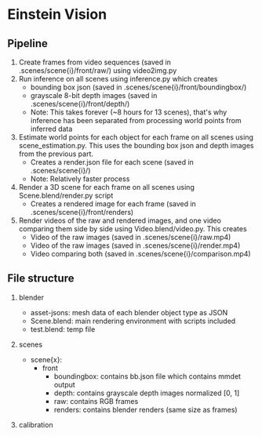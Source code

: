# Einstein Vision

## Pipeline
1. Create frames from video sequences (saved in .scenes/scene{i}/front/raw/) using video2img.py
2. Run inference on all scenes using inference.py which creates
    - bounding box json (saved in .scenes/scene{i}/front/boundingbox/) 
    - grayscale 8-bit depth images (saved in .scenes/scene{i}/front/depth/)
    - Note: This takes forever (~8 hours for 13 scenes), that's why inference has been separated from processing world points from inferred data
3. Estimate world points for each object for each frame on all scenes using scene_estimation.py. This uses the bounding box json and depth images from the previous part.
    - Creates a render.json file for each scene (saved in .scenes/scene{i}/) 
    - Note: Relatively faster process
4. Render a 3D scene for each frame on all scenes using Scene.blend/render.py script
    - Creates a rendered image for each frame (saved in .scenes/scene{i}/front/renders)
5. Render videos of the raw and rendered images, and one video comparing them side by side using Video.blend/video.py. This creates
    - Video of the raw images (saved in .scenes/scene{i}/raw.mp4)
    - Video of the raw images (saved in .scenes/scene{i}/render.mp4)
    - Video comparing both (saved in .scenes/scene{i}/comparison.mp4)


## File structure
1. blender
    - asset-jsons: mesh data of each blender object type as JSON
    - Scene.blend: main rendering environment with scripts included
    - test.blend: temp file

2. scenes
    - scene{x}:
        - front
            - boundingbox: contains bb.json file which contains mmdet output
            - depth: contains grayscale depth images normalized [0, 1]
            - raw: contains RGB frames
            - renders: contains blender renders (same size as frames)

3. calibration
    